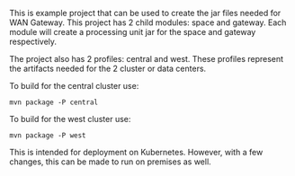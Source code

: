 This is example project that can be used to create the jar files needed for WAN Gateway. This project has 2 child modules: space and gateway. Each module will create a processing unit jar for the space and gateway respectively.

The project also has 2 profiles: central and west. These profiles represent the artifacts needed for the 2 cluster or data centers.

To build for the central cluster use:

`mvn package -P central`

To build for the west cluster use:

`mvn package -P west`

This is intended for deployment on Kubernetes. However, with a few changes, this can be made to run on premises as well.
